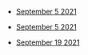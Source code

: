 - [September 5 2021](progress/status_090521.png)

- [September 5 2021](progress/cicada_sketches.png)

- [September 19 2021](progress/2021-09-19.png)
